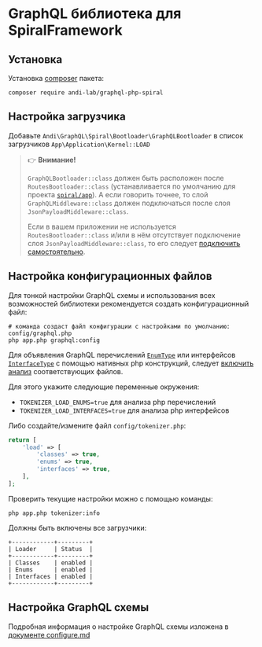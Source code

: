 # GraphQL библиотека для SpiralFramework

## Установка

 Установка [composer](https://getcomposer.org/doc/00-intro.md) пакета:

```shell
composer require andi-lab/graphql-php-spiral
```

## <a id="bootloader">Настройка загрузчика</a>

Добавьте `Andi\GraphQL\Spiral\Bootloader\GraphQLBootloader` в список загрузчиков
`App\Application\Kernel::LOAD`

> :point_right: **Внимание!**
>
> `GraphQLBootloader::class` должен быть расположен после `RoutesBootloader::class`
> (устанавливается по умолчанию для проекта [`spiral/app`](https://github.com/spiral/app)).
> А если говорить точнее, то слой `GraphQLMiddleware::class` должен подключаться
> после слоя `JsonPayloadMiddleware::class`.
>
> Если в вашем приложении не используется `RoutesBootloader::class` и/или в нём
> отсутствует подключение слоя `JsonPayloadMiddleware::class`, то его следует
> [подключить самостоятельно](https://spiral.dev/docs/http-middleware/current/en).

## Настройка конфигурационных файлов
Для тонкой настройки GraphQL схемы и использования всех возможностей библиотеки рекомендуется
создать конфигурационный файл:

```shell
# команда создаст файл конфигурации с настройками по умолчанию: config/graphql.php
php app.php graphql:config
```

Для объявления GraphQL перечислений [`EnumType`](https://webonyx.github.io/graphql-php/type-definitions/enums/)
или интерфейсов [`InterfaceType`](https://webonyx.github.io/graphql-php/type-definitions/interfaces/)
с помощью нативных php конструкций, следует [включить анализ](https://spiral.dev/docs/advanced-tokenizer/#class-listeners)
соответствующих файлов.

Для этого укажите следующие переменные окружения:
- `TOKENIZER_LOAD_ENUMS=true` для анализа php перечислений
- `TOKENIZER_LOAD_INTERFACES=true` для анализа php интерфейсов

Либо создайте/измените файл `config/tokenizer.php`:
```php
return [
    'load' => [
        'classes' => true,
        'enums' => true,
        'interfaces' => true,
    ],
];
```
Проверить текущие настройки можно с помощью команды:
```shell
php app.php tokenizer:info
```

Должны быть включены все загрузчики:

```
+------------+---------+
| Loader     | Status  |
+------------+---------+
| Classes    | enabled |
| Enums      | enabled |
| Interfaces | enabled |
+------------+---------+
```

## Настройка GraphQL схемы

Подробная информация о настройке GraphQL схемы изложена в [документе configure.md](configure.md)
